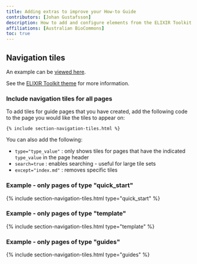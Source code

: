 ```yaml
---
title: Adding extras to improve your How-to Guide
contributors: [Johan Gustafsson]
description: How to add and configure elements from the ELIXIR Toolkit theme that will improve the appearance and function of your How-to Guides.
affiliations: [Australian BioCommons]
toc: true
---
```



## Navigation tiles

An example can be [viewed here](https://australianbiocommons.github.io/how-to-guides/).

See the [ELIXIR Toolkit theme](https://elixir-belgium.github.io/elixir-toolkit-theme/overview_tiles#section-tiles-with-information) for more information.


### Include navigation tiles for all pages

To add tiles for guide pages that you have created, add the following code to the page you would like the tiles to appear on:

    {% include section-navigation-tiles.html %}

You can also add the following:
- `type="type_value"` : only shows tiles for pages that have the indicated `type_value` in the page header
- `search=true` : enables searching - useful for large tile sets
- `except="index.md"` : removes specific tiles

### Example - only pages of type "quick_start"

{% include section-navigation-tiles.html type="quick_start" %}

### Example - only pages of type "template"

{% include section-navigation-tiles.html type="template" %}

### Example - only pages of type "guides"

{% include section-navigation-tiles.html type="guides" %}


